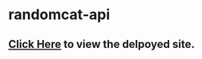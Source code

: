 # randomcat-api

## [Click Here](https://elated-shaw-859a27.netlify.app) to view the delpoyed site.
